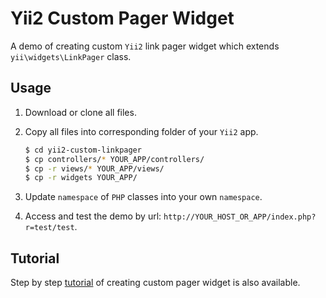 # Yii2 Custom Pager Widget

A demo of creating custom `Yii2` link pager widget which extends `yii\widgets\LinkPager` class.

## Usage

1. Download or clone all files.
2. Copy all files into corresponding folder of your `Yii2` app.

    ```bash
    $ cd yii2-custom-linkpager
    $ cp controllers/* YOUR_APP/controllers/
    $ cp -r views/* YOUR_APP/views/
    $ cp -r widgets YOUR_APP/
    ```

3. Update `namespace` of `PHP` classes into your own `namespace`.
4. Access and test the demo by url: `http://YOUR_HOST_OR_APP/index.php?r=test/test`.

## Tutorial

Step by step [tutorial](http://www.codevoila.com/post/36/yii2-listview-create-custom-linkpager-class-part1) of creating custom pager widget is also available.
